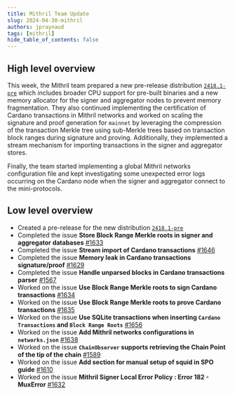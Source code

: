 ```yaml
---
title: Mithril Team Update
slug: 2024-04-30-mithril
authors: jpraynaud
tags: [mithril]
hide_table_of_contents: false
---
```


## High level overview

This week, the Mithril team prepared a new pre-release distribution [`2418.1-pre`](https://github.com/input-output-hk/mithril/releases/tag/2418.1-pre) which includes broader CPU support for pre-built binaries and a new memory allocator for the signer and aggregator nodes to prevent memory fragmentation. They also continued implementing the certification of Cardano transactions in Mithril networks and worked on scaling the signature and proof generation for `mainnet` by leveraging the compression of the transaction Merkle tree using sub-Merkle trees based on transaction block ranges during signature and proving. Additionally, they implemented a stream mechanism for importing transactions in the signer and aggregator stores.

Finally, the team started implementing a global Mithril networks configuration file and kept investigating some unexpected error logs occurring on the Cardano node when the signer and aggregator connect to the mini-protocols.

## Low level overview
- Created a pre-release for the new distribution [`2418.1-pre`](https://github.com/input-output-hk/mithril/releases/tag/2418.1-pre)
- Completed the issue **Store Block Range Merkle roots in signer and aggregator databases** [#1633](https://github.com/input-output-hk/mithril/issues/1633)
- Completed the issue **Stream import of Cardano transactions** [#1646](https://github.com/input-output-hk/mithril/issues/1646)
- Completed the issue **Memory leak in Cardano transactions signature/proof** [#1629](https://github.com/input-output-hk/mithril/issues/1629)
- Completed the issue **Handle unparsed blocks in Cardano transactions parser** [#1567](https://github.com/input-output-hk/mithril/issues/1567)
- Worked on the issue **Use Block Range Merkle roots to sign Cardano transactions** [#1634](https://github.com/input-output-hk/mithril/issues/1634)
- Worked on the issue **Use Block Range Merkle roots to prove Cardano transactions** [#1635](https://github.com/input-output-hk/mithril/issues/1635)
- Worked on the issue **Use SQLite transactions when inserting `Cardano Transactions` and `Block Range Roots`** [#1656](https://github.com/input-output-hk/mithril/issues/1656)
- Worked on the issue **Add Mithril networks configurations in `networks.json`** [#1638](https://github.com/input-output-hk/mithril/issues/1638)
- Worked on the issue **`ChainObserver` supports retrieving the Chain Point of the tip of the chain** [#1589](https://github.com/input-output-hk/mithril/issues/1589)
- Worked on the issue **Add section for manual setup of squid in SPO guide** [#1610](https://github.com/input-output-hk/mithril/issues/1610)
- Worked on the issue **Mithril Signer Local Error Policy : Error 182 - MuxError** [#1632](https://github.com/input-output-hk/mithril/issues/1632)






